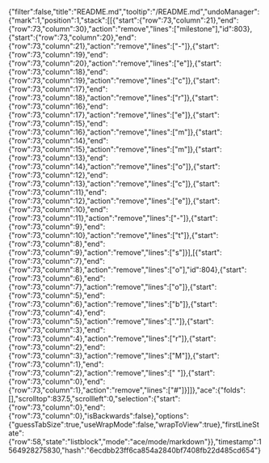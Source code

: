 {"filter":false,"title":"README.md","tooltip":"/README.md","undoManager":{"mark":1,"position":1,"stack":[[{"start":{"row":73,"column":21},"end":{"row":73,"column":30},"action":"remove","lines":["milestone"],"id":803},{"start":{"row":73,"column":20},"end":{"row":73,"column":21},"action":"remove","lines":["-"]},{"start":{"row":73,"column":19},"end":{"row":73,"column":20},"action":"remove","lines":["e"]},{"start":{"row":73,"column":18},"end":{"row":73,"column":19},"action":"remove","lines":["c"]},{"start":{"row":73,"column":17},"end":{"row":73,"column":18},"action":"remove","lines":["r"]},{"start":{"row":73,"column":16},"end":{"row":73,"column":17},"action":"remove","lines":["e"]},{"start":{"row":73,"column":15},"end":{"row":73,"column":16},"action":"remove","lines":["m"]},{"start":{"row":73,"column":14},"end":{"row":73,"column":15},"action":"remove","lines":["m"]},{"start":{"row":73,"column":13},"end":{"row":73,"column":14},"action":"remove","lines":["o"]},{"start":{"row":73,"column":12},"end":{"row":73,"column":13},"action":"remove","lines":["c"]},{"start":{"row":73,"column":11},"end":{"row":73,"column":12},"action":"remove","lines":["e"]},{"start":{"row":73,"column":10},"end":{"row":73,"column":11},"action":"remove","lines":["-"]},{"start":{"row":73,"column":9},"end":{"row":73,"column":10},"action":"remove","lines":["t"]},{"start":{"row":73,"column":8},"end":{"row":73,"column":9},"action":"remove","lines":["s"]}],[{"start":{"row":73,"column":7},"end":{"row":73,"column":8},"action":"remove","lines":["o"],"id":804},{"start":{"row":73,"column":6},"end":{"row":73,"column":7},"action":"remove","lines":["o"]},{"start":{"row":73,"column":5},"end":{"row":73,"column":6},"action":"remove","lines":["b"]},{"start":{"row":73,"column":4},"end":{"row":73,"column":5},"action":"remove","lines":["."]},{"start":{"row":73,"column":3},"end":{"row":73,"column":4},"action":"remove","lines":["r"]},{"start":{"row":73,"column":2},"end":{"row":73,"column":3},"action":"remove","lines":["M"]},{"start":{"row":73,"column":1},"end":{"row":73,"column":2},"action":"remove","lines":[" "]},{"start":{"row":73,"column":0},"end":{"row":73,"column":1},"action":"remove","lines":["#"]}]]},"ace":{"folds":[],"scrolltop":837.5,"scrollleft":0,"selection":{"start":{"row":73,"column":0},"end":{"row":73,"column":0},"isBackwards":false},"options":{"guessTabSize":true,"useWrapMode":false,"wrapToView":true},"firstLineState":{"row":58,"state":"listblock","mode":"ace/mode/markdown"}},"timestamp":1564928275830,"hash":"6ecdbb23ff6ca854a2840bf7408fb22d485cd654"}